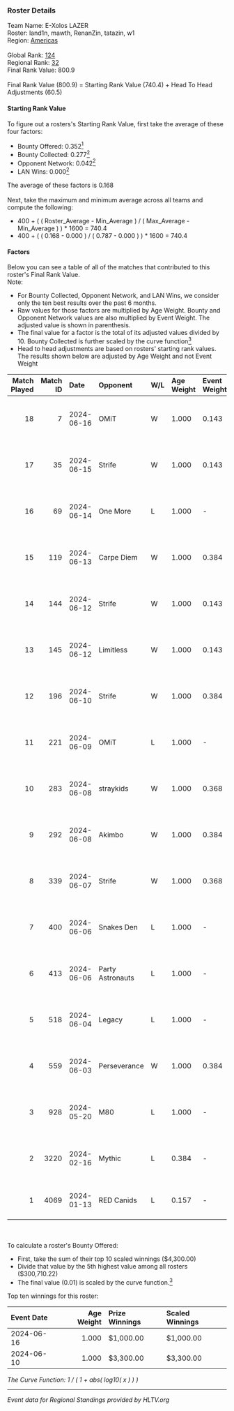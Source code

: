 ### Roster Details<br />
Team Name: E-Xolos LAZER<br />
Roster: land1n, mawth, RenanZin, tatazin, w1<br />
Region: [Americas]( ../standings_americas.md)<br />
<br />
Global Rank: [124](../standings_global.md)<br />
Regional Rank: [32]( ../standings_americas.md)<br />
Final Rank Value:  800.9<br />
<br />
Final Rank Value (800.9) = Starting Rank Value (740.4) + Head To Head Adjustments (60.5)<br />

#### Starting Rank Value<br />
To figure out a rosters's Starting Rank Value, first take the average of these four factors:<br />
- Bounty Offered: 0.352[<sup>1</sup>](#table2)
- Bounty Collected: 0.277[<sup>2</sup>](#table1)
- Opponent Network: 0.042[<sup>2</sup>](#table1)
- LAN Wins: 0.000[<sup>2</sup>](#table1)

The average of these factors is 0.168<br />
<br />
Next, take the maximum and minimum average across all teams and compute the following:<br />
- 400 + ( ( Roster_Average - Min_Average ) / ( Max_Average - Min_Average ) ) * 1600 = 740.4
- 400 + ( ( 0.168 - 0.000 ) / ( 0.787 - 0.000 ) ) * 1600 = 740.4


#### Factors<br />
Below you can see a table of all of the matches that contributed to this roster's Final Rank Value.<br />
Note:<br />

- For Bounty Collected, Opponent Network, and LAN Wins, we consider only the ten best results over the past 6 months.
- Raw values for those factors are multiplied by Age Weight. Bounty and Opponent Network values are also multiplied by Event Weight. The adjusted value is shown in parenthesis.
- The final value for a factor is the total of its adjusted values divided by 10. Bounty Collected is further scaled by the curve function[<sup>3</sup>](#curveFunction)
- Head to head adjustments are based on rosters' starting rank values. The results shown below are adjusted by Age Weight and not Event Weight
<span id="table1"></span><br />


| Match Played | Match ID | Date       | Opponent         | W/L | Age Weight | Event Weight | Bounty Collected | Opponent Network | LAN Wins  | H2H Adj. | Roster                               |
| -: | -: | :- | :- | :- | :- | :- | :- | :- | :- | -: | :- |
|           18 |        7 | 2024-06-16 | OMiT             | W   | 1.000      | 0.143        | 0.022 (0.003)    | 0.311 (0.044)    | 0 (0.000) |    17.24 | land1n, mawth, RenanZin, tatazin, w1 |
|           17 |       35 | 2024-06-15 | Strife           | W   | 1.000      | 0.143        | 0.013 (0.002)    | 0.150 (0.021)    | 0 (0.000) |    11.44 | land1n, mawth, RenanZin, tatazin, w1 |
|           16 |       69 | 2024-06-14 | One More         | L   | 1.000      | -            | -                | -                | -         |   -20.28 | land1n, mawth, RenanZin, tatazin, w1 |
|           15 |      119 | 2024-06-13 | Carpe Diem       | W   | 1.000      | 0.384        | 0.007 (0.003)    | 0.278 (0.107)    | 0 (0.000) |    15.62 | land1n, mawth, RenanZin, tatazin, w1 |
|           14 |      144 | 2024-06-12 | Strife           | W   | 1.000      | 0.143        | 0.013 (0.002)    | 0.150 (0.021)    | 0 (0.000) |    12.25 | land1n, mawth, RenanZin, tatazin, w1 |
|           13 |      145 | 2024-06-12 | Limitless        | W   | 1.000      | 0.143        | 0.001 (0.000)    | 0.227 (0.032)    | 0 (0.000) |     9.85 | land1n, mawth, RenanZin, tatazin, w1 |
|           12 |      196 | 2024-06-10 | Strife           | W   | 1.000      | 0.384        | 0.013 (0.005)    | 0.150 (0.058)    | 0 (0.000) |    14.24 | land1n, mawth, RenanZin, tatazin, w1 |
|           11 |      221 | 2024-06-09 | OMiT             | L   | 1.000      | -            | -                | -                | -         |   -11.67 | land1n, mawth, RenanZin, tatazin, w1 |
|           10 |      283 | 2024-06-08 | straykids        | W   | 1.000      | 0.368        | 0.007 (0.002)    | 0.036 (0.013)    | 0 (0.000) |    12.40 | land1n, mawth, RenanZin, tatazin, w1 |
|            9 |      292 | 2024-06-08 | Akimbo           | W   | 1.000      | 0.384        | 0.006 (0.002)    | 0.102 (0.039)    | 0 (0.000) |    13.79 | land1n, mawth, RenanZin, tatazin, w1 |
|            8 |      339 | 2024-06-07 | Strife           | W   | 1.000      | 0.368        | 0.013 (0.005)    | 0.150 (0.055)    | 0 (0.000) |    16.68 | land1n, mawth, RenanZin, tatazin, w1 |
|            7 |      400 | 2024-06-06 | Snakes Den       | L   | 1.000      | -            | -                | -                | -         |   -22.87 | land1n, mawth, RenanZin, tatazin, w1 |
|            6 |      413 | 2024-06-06 | Party Astronauts | L   | 1.000      | -            | -                | -                | -         |    -5.68 | land1n, mawth, RenanZin, tatazin, w1 |
|            5 |      518 | 2024-06-04 | Legacy           | L   | 1.000      | -            | -                | -                | -         |    -3.95 | land1n, mawth, RenanZin, tatazin, w1 |
|            4 |      559 | 2024-06-03 | Perseverance     | W   | 1.000      | 0.384        | 0.000 (0.000)    | 0.071 (0.027)    | 0 (0.000) |     7.46 | land1n, mawth, RenanZin, tatazin, w1 |
|            3 |      928 | 2024-05-20 | M80              | L   | 1.000      | -            | -                | -                | -         |    -1.66 | land1n, mawth, RenanZin, tatazin, w1 |
|            2 |     3220 | 2024-02-16 | Mythic           | L   | 0.384      | -            | -                | -                | -         |    -3.92 | land1n, mawth, RenanZin, tatazin, w1 |
|            1 |     4069 | 2024-01-13 | RED Canids       | L   | 0.157      | -            | -                | -                | -         |    -0.42 | land1n, RenanZin, tatazin, w1, watts |

<br />
<span id="table2"></span><br />
To calculate a roster's Bounty Offered:<br />

- First, take the sum of their top 10 scaled winnings ($4,300.00)
- Divide that value by the 5th highest value among all rosters ($300,710.22)
- The final value (0.01) is scaled by the curve function.[<sup>3</sup>](#curveFunction)

Top ten winnings for this roster:<br />

| Event Date | Age Weight | Prize Winnings | Scaled Winnings |
| :- | -: | :- | :- |
| 2024-06-16 |      1.000 | $1,000.00      | $1,000.00       |
| 2024-06-10 |      1.000 | $3,300.00      | $3,300.00       |


<span id="curveFunction"></span>_The Curve Function: 1 / ( 1 + abs( log10( x ) ) )_<br />

---
_Event data for Regional Standings provided by HLTV.org_<br />
